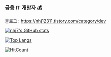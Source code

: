 ### 금융 IT 개발자 💰

블로그 : https://nhj12311.tistory.com/category/dev

[![nhj7's GitHub stats](https://github-readme-stats.vercel.app/api?username=nhj7&show_icons=true)](https://github.com/nhj7)

[![Top Langs](https://github-readme-stats.vercel.app/api/top-langs/?username=nhj7&hide=css,html&langs_count=8)](https://github.com/nhj7)

![HitCount](https://hits.dwyl.com/nhj7/nhj7.svg)
<!--
**nhj7/nhj7** is a ✨ _special_ ✨ repository because its `README.md` (this file) appears on your GitHub profile.

Here are some ideas to get you started:

- 🔭 I’m currently working on ...
- 🌱 I’m currently learning ...
- 👯 I’m looking to collaborate on ...
- 🤔 I’m looking for help with ...
- 💬 Ask me about ...
- 📫 How to reach me: ...
- 😄 Pronouns: ...
- ⚡ Fun fact: ...
-->

